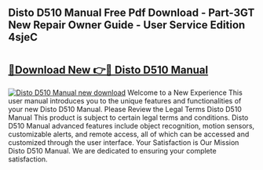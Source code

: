 ## Disto D510 Manual Free Pdf Download - Part-3GT New Repair Owner Guide - User Service Edition 4sjeC

# <h2><a href="http://cf25695.oget.top/?id=Disto+D510+Manual">🔗Download New 👉🔴 Disto D510 Manual</a></h2>

[![Disto D510 Manual new download](https://i.imgur.com/5g1atiW.png)](http://cf25695.oget.top/?id=Disto+D510+Manual)
Welcome to a New Experience This user manual introduces you to the unique features and functionalities of your new Disto D510 Manual. Please Review the Legal Terms Disto D510 Manual This product is subject to certain legal terms and conditions. Disto D510 Manual advanced features include object recognition, motion sensors, customizable alerts, and remote access, all of which can be accessed and customized through the user interface. Your Satisfaction is Our Mission Disto D510 Manual. We are dedicated to ensuring your complete satisfaction.
